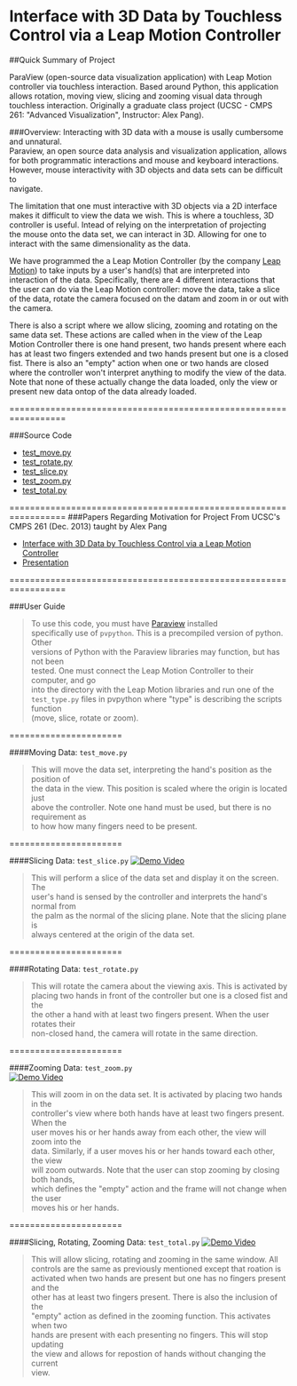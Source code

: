 Interface with 3D Data by Touchless Control via a Leap Motion Controller
===================


##Quick Summary of Project

ParaView (open-source data visualization application) with Leap Motion 
controller via touchless interaction. Based around Python, this application 
allows rotation, moving view, slicing and zooming visual data through 
touchless interaction. Originally a graduate class project
(UCSC - CMPS 261: "Advanced Visualization", Instructor: Alex Pang).


###Overview:
 Interacting with 3D data with a mouse is usally cumbersome and unnatural.  
 Paraview, an open source data analysis and visualization application, allows   
 for both programmatic interactions and mouse and keyboard interactions.   
 However, mouse interactivity with 3D objects and data sets can be difficult to  
 navigate.    
  
 The limitation that one must interactive with 3D objects via a 2D interface   
 makes it difficult to view the data we wish. This is where a touchless, 3D  
 controller is useful. Intead of relying on the interpretation of projecting  
 the mouse onto the data set, we can interact in 3D. Allowing for one to 
 interact with the same dimensionality as the data.  
  
 We have programmed the a Leap Motion Controller (by the company 
 [Leap Motion](https://www.leapmotion.com/)) to take inputs by a user's 
 hand(s) that are interpreted into interaction of the data. Specifically,
 there are 4 different interactions that the user can do via the Leap Motion
 controller: move the data, take a slice of the data, rotate the camera 
 focused on the datam and zoom in or out with the camera. 

 There is also a script where we allow slicing, zooming and rotating on the 
 same data set. These actions are called when in the view of the Leap Motion 
 Controller there is one hand present, two hands present where each has at 
 least two fingers extended and two hands present but one is a closed fist. 
 There is also an "empty" action when one or two hands are closed where the 
 controller won't interpret anything to modify the view of the data. Note 
 that none of these actually change the data loaded, only the view or 
 present new data ontop of the data already loaded.


=================================================================

###Source Code 	
- [test_move.py](Code/test_move.py)
- [test_rotate.py](Code/test_rotate.py)
- [test_slice.py](Code/test_slice.py)
- [test_zoom.py](Code/test_zoom.py)
- [test_total.py](Code/test_total.py)

=================================================================
###Papers Regarding Motivation for Project
From UCSC's CMPS 261 (Dec. 2013) taught by Alex Pang
- [Interface with 3D Data by Touchless Control via a Leap Motion Controller](Papers/paper.pdf)
- [Presentation](Papers/presentation.pdf)


=================================================================


###User Guide
> To use this code, you must have [Paraview](http://www.paraview.org) installed   
> specifically use of `pvpython`. This is a precompiled version of python. Other   
> versions of Python with the Paraview libraries may function, but has not been   
> tested. One must connect the Leap Motion Controller to their computer, and go   
> into the directory with the Leap Motion libraries and run one of the   
> `test_type.py` files in pvpython where "type" is describing the scripts function  
> (move, slice, rotate or zoom).  

======================  

####Moving Data: `test_move.py`
> This will move the data set, interpreting the hand's position as the position of  
> the data in the view. This position is scaled where the origin is located just   
> above the controller. Note one hand must be used, but there is no requirement as   
> to how how many fingers need to be present.

======================


####Slicing Data: `test_slice.py` 
[![Demo Video](http://img.youtube.com/vi/hx7Rxmb-yd4/0.jpg)](http://www.youtube.com/watch?v=hx7Rxmb-yd4)
> This will perform a slice of the data set and display it on the screen. The   
> user's hand is sensed by the controller and interprets the hand's normal from   
> the palm as the normal of the slicing plane. Note that the slicing plane is  
> always centered at the origin of the data set.

======================


####Rotating Data: `test_rotate.py`  
> This will rotate the camera about the viewing axis. This is activated by  
> placing two hands in front of the controller but one is a closed fist and the   
> the other a hand with at least two fingers present. When the user rotates their  
> non-closed hand, the camera will rotate in the same direction.

======================

####Zooming Data: `test_zoom.py`  
[![Demo Video](http://img.youtube.com/vi/ycmRBwf5MTw/0.jpg)](http://www.youtube.com/watch?v=ycmRBwf5MTw)
> This will zoom in on the data set. It is activated by placing two hands in the  
> controller's view where both hands have at least two fingers present. When the  
> user moves his or her hands away from each other, the view will zoom into the  
> data. Similarly, if a user moves his or her hands toward each other, the view  
> will zoom outwards. Note that the user can stop zooming by closing both hands,  
> which defines the "empty" action and the frame will not change when the user  
> moves his or her hands.

======================

####Slicing, Rotating, Zooming Data: `test_total.py`
[![Demo Video](http://img.youtube.com/vi/xEZIb0y29ME/0.jpg)](http://www.youtube.com/watch?v=xEZIb0y29ME)
> This will allow slicing, rotating and zooming in the same window. All  
> controls are the same as previously mentioned except that roation is   
> activated when two hands are present but one has no fingers present and the  
> other has at least two fingers present. There is also the inclusion of the  
> "empty" action as defined in the zooming function. This activates when two  
> hands are present with each presenting no fingers. This will stop updating   
> the view and allows for repostion of hands without changing the current   
> view.
